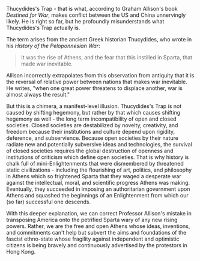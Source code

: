 Thucydides's Trap - that is what, according to Graham Allison's book _Destined for War_, makes conflict between the US and China unnervingly likely. He is right so far, but he profoundly misunderstands what Thucydides's Trap actually is.

The term arises from the ancient Greek historian Thucydides, who wrote in his _History of the Peloponnesian War_:

> It was the rise of Athens, and the fear that this instilled in Sparta, that made war inevitable.

Allison incorrectly extrapolates from this observation from antiquity that it is the reversal of relative power between nations that makes war inevitable. He writes, "when one great power threatens to displace another, war is almost always the result."

But this is a chimera, a manifest-level illusion. Thucydides's Trap is not caused by shifting hegemony, but rather by that which causes shifting hegemony as well - the long term incompatibility of open and closed societies. Closed societies are destabilized by novelty, creativity, and freedom because their institutions and culture depend upon rigidity, deference, and subservience. Because open societies by their nature radiate new and potentially subversive ideas and technologies, the survival of closed societies requires the global destruction of openness and institutions of criticism which define open societies. That is why history is chalk full of mini-Enlightenments that were dismembered by threatened static civilizations - including the flourishing of art, politics, and philosophy in Athens which so frightened Sparta that they waged a desperate war against the intellectual, moral, and scientific progress Athens was making. Eventually, they succeeded in imposing an authoritarian government upon Athens and squashed the beginnings of an Enlightenment from which our (so far) successful one descends.

With this deeper explanation, we can correct Professor Allison's mistake in transposing America onto the petrified Sparta wary of any new rising powers. Rather, we are the free and open Athens whose ideas, inventions, and commitments can't help but subvert the aims and foundations of the fascist ethno-state whose fragility against independent and optimistic citizens is being bravely and continuously advertised by the protestors in Hong Kong.
